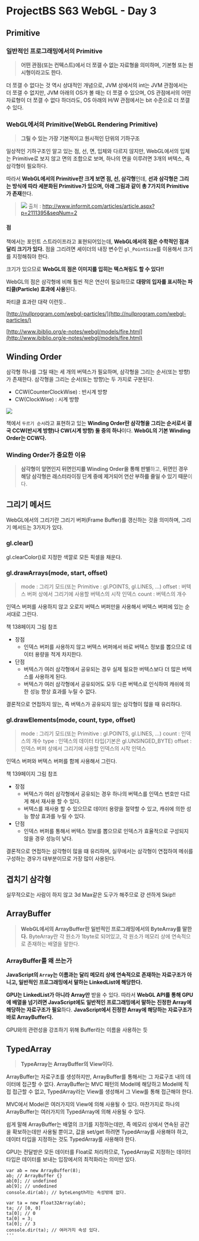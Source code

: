 # ProjectBS S63 WebGL - Day 3

## Primitive

### 일반적인 프로그래밍에서의 Primitive 

> **어떤 관점(또는 컨텍스트)에서 더 쪼갤 수 없는 자료형을 의미하며, 기본형 또는 원시형이라고도 한다.**

더 쪼갤 수 없다는 것 역시 상대적인 개념으로,
JVM 상에서의 int는 JVM 관점에서는 더 쪼갤 수 없지만, JVM 아래의 OS가 볼 때는 더 쪼갤 수 있으며, 
OS 관점에서의 어떤 자료형이 더 쪼갤 수 없다 하더라도, OS 아래의 H/W 관점에서는 bit 수준으로 더 쪼갤 수 있다.

### WebGL에서의 Primitive(WebGL Rendering Primitive)

> **그릴 수 있는 가장 기본적이고 원시적인 단위의 기하구조**

일상적인 기하구조인 알고 있는 점, 선, 면, 입체와 다르지 않지만, WebGL에서의 입체는 Primitive로 보지 않고 면의 조합으로 보며, 하나의 면을 이루려면 3개의 버텍스, 즉 삼각형이 필요하다.

따라서 **WebGL에서의 Primitive란 크게 보면 점, 선, 삼각형**인데, **선과 삼각형은 그리는 방식에 따라 세분화된 Primitive가 있으며, 아래 그림과 같이 총 7가지의 Primitive가 존재**한다.

>![](https://camo.githubusercontent.com/157ef95b89d133244429dbfa2357b7579c1767f9/687474703a2f2f7074676d656469612e70656172736f6e636d672e636f6d2f696d616765732f63686170335f393738303332313930323932342f656c656d656e744c696e6b732f303366696731335f616c742e6a7067)
> 출처 : [http://www.informit.com/articles/article.aspx?p=2111395&seqNum=2 ](http://www.informit.com/articles/article.aspx?p=2111395&seqNum=2 )

#### 점

책에서는 포인트 스트라이프라고 표현되어있는데, **WebGL에서의 점은 수학적인 점과 달리 크기가 있다.** 점을 그리려면 셰이더의 내장 변수인 `gl_PointSize`를 이용해서 크기를 지정해줘야 한다.

크기가 있으므로 **WebGL의 점은 이미지를 입히는 텍스쳐링도 할 수 있다!!**

WebGL의 점은 삼각형에 비해 훨씬 적은 연산이 필요하므로 **대량의 입자를 표시하는 파티클(Particle) 효과에 사용**된다.

파티클 효과란 대략 이런듯.. 

[http://nullprogram.com/webgl-particles/](http://nullprogram.com/webgl-particles/)

[http://www.ibiblio.org/e-notes/webgl/models/fire.html](http://www.ibiblio.org/e-notes/webgl/models/fire.html)


## Winding Order

삼각형 하나를 그릴 때는 세 개의 버텍스가 필요하며, 삼각형을 그리는 순서(또는 방향)가 존재한다.
삼각형을 그리는 순서(또는 방향)는 두 가지로 구분된다.

- CCW(CounterClockWise) : 반시계 방향
- CW(ClockWise) : 시계 방향

![](http://learnopengl.com/img/advanced/faceculling_windingorder.png)

책에서 `두르기 순서`라고 표현하고 있는 **Winding Order란 삼각형을 그리는 순서로서 결국 CCW(반시계 방향)나 CW(시계 방향) 둘 중의 하나**이다. **WebGL의 기본 Winding Order는 CCW다.**

### Winding Order가 중요한 이유 

>**삼각형이 앞면인지 뒤면인지를 Winding Order을 통해 판별**하고, 
>**뒤면인 경우 해당 삼각형은 래스터라이징 단계 중에 제거되어 연산 부하를 줄일 수 있기 때문**이다.


## 그리기 메서드

WebGL에서의 그리기란 그리기 버퍼(Frame Buffer)를 갱신하는 것을 의미하며, 그리기 메서드는 3가지가 있다.

### gl.clear()

gl.clearColor()로 지정한 색깔로 모든 픽셀을 채운다.

### gl.drawArrays(mode, start, offset)


>mode : 그리기 모드(또는 Primitive : gl.POINTS, gl.LINES, ...)
>offset : 버텍스 버퍼 상에서 그리기에 사용할 버텍스의 시작 인덱스
>count : 버텍스의 개수


인덱스 버퍼를 사용하지 않고 오로지 버텍스 버퍼만을 사용해서 버텍스 버퍼에 있는 순서대로 그린다.

책 138페이지 그림 참조

- 장점
	- 인덱스 버퍼를 사용하지 않고 버텍스 버퍼에서 바로 버텍스 정보를 뽑으므로 데이터 용량을 적게 차지한다.	
- 단점
	- 버텍스가 여러 삼각형에서 공유되는 경우 실제 필요한 버텍스보다 더 많은 버텍스를 사용하게 된다.
	- 버텍스가 여러 삼각형에서 공유되어도 모두 다른 버텍스로 인식하여 캐쉬에 의한 성능 향상 효과를 누릴 수 없다.

결론적으로 연접하지 않는, 즉 버텍스가 공유되지 않는 삼각형이 많을 때 유리하다.

### gl.drawElements(mode, count, type, offset)

>mode : 그리기 모드(또는 Primitive : gl.POINTS, gl.LINES, ...)
>count : 인덱스의 개수
>type : 인덱스의 데이터 타입(기본은 gl.UNSINGED_BYTE)
>offset : 인덱스 버퍼 상에서 그리기에 사용할 인덱스의 시작 인덱스

인덱스 버퍼와 버텍스 버퍼를 함께 사용해서 그린다.

책 139페이지 그림 참조

- 장점
	- 버텍스가 여러 삼각형에서 공유되는 경우 하나의 버텍스를 인덱스 번호만 다르게 해서 재사용 할 수 있다.
	- 버텍스를 재사용 할 수 있으므로 데이터 용량을 절약할 수 있고, 캐쉬에 의한 성능 향상 효과를 누릴 수 있다.
- 단점
	- 인덱스 버퍼를 통해서 버텍스 정보를 뽑으므로 인덱스가 효율적으로 구성되지 않을 경우 성능이 낮다.
	
결론적으로 연접하는 삼각형이 많을 떄 유리하며, 실무에서는 삼각형이 연접하여 메쉬를 구성하는 경우가 대부분이므로 가장 많이 사용된다.

## 겹치기 삼각형

실무적으로는 사람이 하지 않고 3d Max같은 도구가 해주므로 걍 션하게 Skip!!   

## ArrayBuffer

> **WebGL에서의 ArrayBuffer란 일반적인 프로그래밍에서의 ByteArray를 말한다.**
> ByteArray란 각 원소가 1byte로 되어있고, 각 원소가 메모리 상에 연속적으로 존재하는 배열을 말한다.

### ArrayBuffer를 왜 쓰는가

**JavaScript의 `Array`는 이름과는 달리 메모리 상에 연속적으로 존재하는 자료구조가 아니고, 일반적인 프로그래밍에서 말하는 LinkedList에 해당한다.**

**GPU는 LinkedList가 아니라 Array만** 받을 수 있다. 따라서 **WebGL API를 통해 GPU에 배열을 넘기려면 JavaScript에도 일반적인 프로그래밍에서 말하는 진정한 Array에 해당하는 자료구조가 필요**하다. **JavaScript에서 진정한 Array에 해당하는 자료구조가 바로 ArrayBuffer다.**

GPU와의 관련성을 강조하기 위해 Buffer라는 이름을 사용하는 듯

## TypedArray

> **TypeArray는 ArrayBuffer의 View이다.**

ArrayBuffer는 자료구조를 생성하지만, ArrayBuffer를 통해서는 그 자료구조 내의 데이터에 접근할 수 없다.
ArrayBuffer는 MVC 패턴의 Model에 해당하고 Model에 직접 접근할 수 없고, TypedArray라는 View를 생성해서 그 View를 통해 접근해야 한다.

MVC에서 Model은 여러가지의 View에 의해 사용될 수 있다. 마찬가지로 하나의 ArrayBuffer는 여러가지의 TypedArray에 의해 사용될 수 있다.

쉽게 말해 ArrayBuffer는 배열의 크기를 지정하는데만, 즉 메모리 상에서 연속된 공간을 확보하는데만 사용될 뿐이고, 값을 set/get 하려면 TypedArray를 사용해야 하고, 데이터 타입을 지정하는 것도 TypedArray를 사용해야 한다.

GPU는 전달받은 모든 데이터를 Float로 처리하므로, TypedArray로 지정하는 데이터 타입은 데이터를 보내는 입장에서의 최적화라는 의미만 있다. 

```
var ab = new ArrayBuffer(8);
ab; // ArrayBuffer {}
ab[0]; // undefined
ab[9]; // undedined
console.dir(ab); // byteLength라는 속성밖에 없다.

var ta = new Float32Array(ab);
ta; // [0, 0]
ta[0]; // 0
ta[0] = 3;
ta[0]; // 3
console.dir(ta); // 여러가지 속성 있다.
'''
